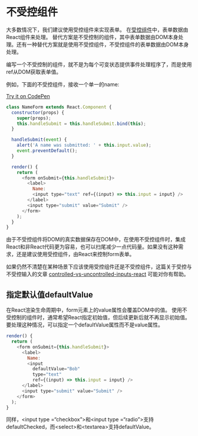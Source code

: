 # 不受控组件
大多数情况下，我们建议使用受控组件来实现表单。 在[受控组件](../React快速开始/React快速开始（九）表单.md)中，表单数据由React组件来处理。 替代方案是不受控制的组件，其中表单数据由DOM本身处理。还有一种替代方案就是使用不受控组件，不受控组件的表单数据由DOM本身处理。

编写一个不受控制的组件，就不是为每个可变状态提供事件处理程序了，而是使用ref从DOM获取表单值。

例如，下面的不受控组件，接收一个单一的name:

[Try it on CodePen](https://codepen.io/gaearon/pen/WooRWa?editors=0010)

```javascript
class NameForm extends React.Component {
  constructor(props) {
    super(props);
    this.handleSubmit = this.handleSubmit.bind(this);
  }

  handleSubmit(event) {
    alert('A name was submitted: ' + this.input.value);
    event.preventDefault();
  }

  render() {
    return (
      <form onSubmit={this.handleSubmit}>
        <label>
          Name:
          <input type="text" ref={(input) => this.input = input} />
        </label>
        <input type="submit" value="Submit" />
      </form>
    );
  }
}
```
由于不受控组件将DOM的真实数据保存在DOM中，在使用不受控组件时，集成React和非React代码更为容易，也可以扫尾减少一点代码量。如果没有这种需求，还是建议使用受控组件，由React来控制form表单。

如果仍然不清楚在某种场景下应该使用受控组件还是不受控组件，这篇关于受控与不受控输入的文章 [controlled-vs-uncontrolled-inputs-react](https://goshakkk.name/controlled-vs-uncontrolled-inputs-react/) 可能对你有帮助。

## 指定默认值defaultValue
在React渲染生命周期中，form元素上的value属性会覆盖DOM中的值。 使用不受控制的组件时，通常希望React指定初始值，但后续更新后就不再显示初始值。 要处理这种情况，可以指定一个defaultValue属性而不是value属性。

```javascript
render() {
  return (
    <form onSubmit={this.handleSubmit}>
      <label>
        Name:
        <input
          defaultValue="Bob"
          type="text"
          ref={(input) => this.input = input} />
      </label>
      <input type="submit" value="Submit" />
    </form>
  );
}
```
同样，&lt;input type =“checkbox”>和&lt;input type =“radio”>支持defaultChecked，而&lt;select>和&lt;textarea>支持defaultValue。